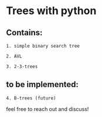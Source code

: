 # Trees with python

## Contains:

    1. simple binary search tree

    2. AVL

    3. 2-3-trees


## to be implemented:

    4. B-trees (future)


feel free to reach out and discuss!
